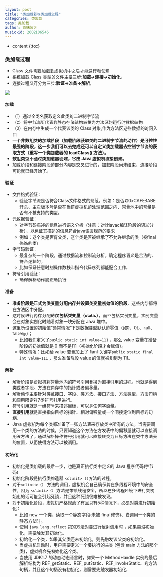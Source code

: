 ```yaml
---
layout: post
title: "类加载器与类加载过程"
categories: 类加载
tags: 类加载
author: 百味皆苦
music-id: 2602106546
---
```


* content
{:toc}
### 类加载过程

- Class 文件需要加载到虚拟机中之后才能运行和使用
- 系统加载 Class 类型的文件主要三步:**加载->连接->初始化**。
- 连接过程又可分为三步:**验证->准备->解析**。

![](https://my-blog-to-use.oss-cn-beijing.aliyuncs.com/2019-6/%E7%B1%BB%E5%8A%A0%E8%BD%BD%E8%BF%87%E7%A8%8B.png)

#### 加载

- （1）通过全类名获取定义此类的二进制字节流
- （2）将字节流所代表的静态存储结构转换为方法区的运行时数据结构
- （3）在内存中生成一个代表该类的 Class 对象,作为方法区这些数据的访问入口
- **一个非数组类的加载阶段（加载阶段获取类的二进制字节流的动作）是可控性最强的阶段，这一步我们可以去完成还可以自定义类加载器去控制字节流的获取方式（重写一个类加载器的 loadClass() 方法）。**
- **数组类型不通过类加载器创建，它由 Java 虚拟机直接创建。**
- 加载阶段和连接阶段的部分内容是交叉进行的，加载阶段尚未结束，连接阶段可能就已经开始了。

#### 验证

- 文件格式验证：
  - 验证字节流是否符合Class文件格式的规范，例如：是否以0xCAFEBABE开头、主次版本号是否在当前虚拟机的处理范围之内、常量池中的常量是否有不被支持的类型。
- 元数据验证：
  - 对字节码描述的信息进行语义分析（注意：对比javac编译阶段的语义分析），以保证其描述的信息符合java语言规范的要求
  - 例如：这个类是否有父类，这个类是否被继承了不允许继承的类（被final修饰的类）
- 字节码验证：
  - 最复杂的一个阶段。通过数据流和控制流分析，确定程序语义是合法的、符合逻辑的。
  - 比如保证任意时刻操作数栈和指令代码序列都能配合工作。
- 符号引用验证：
  - 确保解析动作能正确执行

#### 准备

- **准备阶段是正式为类变量分配内存并设置类变量初始值的阶段**，这些内存都将在方法区中分配。
- 这时候进行内存分配的**仅包括类变量（static）**，而不包括实例变量，实例变量会在对象实例化时随着对象一块分配在 Java 堆中。
- 这里所设置的初始值"通常情况"下是数据类型默认的零值（如0、0L、null、false等）；
  - 比如我们定义了`public static int value=111` ，那么 value 变量在准备阶段的初始值就是 0 而不是111（初始化阶段才会赋值）。
  - 特殊情况：比如给 value 变量加上了 fianl 关键字`public static final int value=111` ，那么准备阶段 value 的值就被复制为 111。

#### 解析

- 解析阶段是虚拟机将常量池内的符号引用替换为直接引用的过程。也就是得到类或者字段、方法在内存中的指针或者偏移量。
- 解析动作主要针对类或接口、字段、类方法、接口方法、方法类型、方法句柄和调用限定符7类符号引用进行。
- 符号引用就是一组符号来描述目标，可以是任何字面量。
- **直接引用**就是直接指向目标的指针、相对偏移量或一个间接定位到目标的句柄。
- Java 虚拟机为每个类都准备了一张方法表来存放类中所有的方法。当需要调用一个类的方法的时候，只要知道这个方法在方发表中的偏移量就可以直接调用该方法了。通过解析操作符号引用就可以直接转变为目标方法在类中方法表的位置，从而使得方法可以被调用。

#### 初始化

- 初始化是类加载的最后一步，也是真正执行类中定义的 Java 程序代码(字节码)
- 初始化阶段是执行类构造器 `<clinit> ()`方法的过程。
- 对于`<clinit>（）` 方法的调用，虚拟机会自己确保其在多线程环境中的安全性。因为 `<clinit>（）` 方法是带锁线程安全，所以在多线程环境下进行类初始化的话可能会引起死锁，并且这种死锁很难被发现。
- 对于初始化阶段，虚拟机严格规范了有且只有5种情况下，必须对类进行初始化：
  - 比如 new 一个类，读取一个静态字段(未被 final 修饰)、或调用一个类的静态方法时。
  - 使用 `java.lang.reflect` 包的方法对类进行反射调用时 ，如果类没初始化，需要触发其初始化。
  - 初始化一个类，如果其父类还未初始化，则先触发该父类的初始化。
  - 当虚拟机启动时，用户需要定义一个要执行的主类 (包含 main 方法的那个类)，虚拟机会先初始化这个类。
  - 当使用 JDK1.7 的动态动态语言时，如果一个 MethodHandle 实例的最后解析结构为 REF_getStatic、REF_putStatic、REF_invokeStatic、的方法句柄，并且这个句柄没有初始化，则需要先触发器初始化。